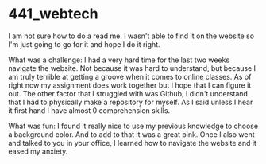 # 441_webtech

 I am not sure how to do a read me. I wasn't able to find it on the website so I'm just going to go for it and hope I do it right.

What was a challenge:
I had a very hard time for the last two weeks navigate the website. Not because it was hard to understand, but because I
am truly terrible at getting a groove when it comes to online classes.
As of right now my assignment does work together but I hope that I can figure it out.
The other factor that I struggled with was Github, I didn't understand that I had to physically make a repository for myself.
As I said unless I hear it first hand I have almost 0 comprehension skills.

What was fun:
I found it really nice to use my previous knowledge to choose a background color. And to add to that it was a great pink.
Once I also went and talked to you in your office, I learned how to navigate the website and it eased my anxiety. 
